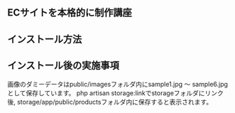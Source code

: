## ECサイトを本格的に制作講座
## インストール⽅法
## インストール後の実施事項
画像のダミーデータはpublic/imagesフォルダ内にsample1.jpg 〜 sample6.jpgとして保存しています。 php 
artisan storage:linkでstorageフォルダにリンク後,
storage/app/public/productsフォルダ内に保存すると表⽰されます。
